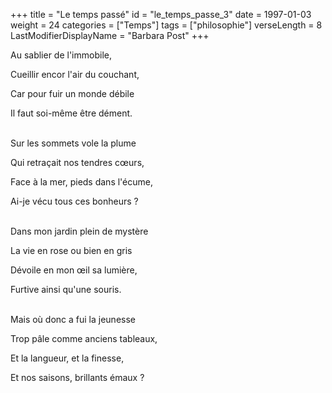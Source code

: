 +++
title = "Le temps passé"
id = "le_temps_passe_3"
date = 1997-01-03
weight = 24
categories = ["Temps"]
tags = ["philosophie"]
verseLength = 8
LastModifierDisplayName = "Barbara Post"
+++

Au sablier de l'immobile,

Cueillir encor l'air du couchant,

Car pour fuir un monde débile

Il faut soi-même être dément.

 \
Sur les sommets vole la plume

Qui retraçait nos tendres cœurs,

Face à la mer, pieds dans l'écume,

Ai-je vécu tous ces bonheurs ?

 \
Dans mon jardin plein de mystère

La vie en rose ou bien en gris

Dévoile en mon œil sa lumière,

Furtive ainsi qu'une souris.

 \
Mais où donc a fui la jeunesse

Trop pâle comme anciens tableaux,

Et la langueur, et la finesse,

Et nos saisons, brillants émaux ?
